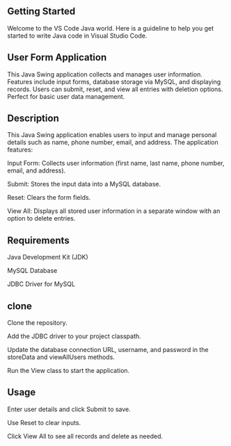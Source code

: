 ## Getting Started

Welcome to the VS Code Java world. Here is a guideline to help you get started to write Java code in Visual Studio Code.

## User Form Application


This Java Swing application collects and manages user information. Features include input forms, database storage via MySQL, and displaying records. Users can submit, reset, and view all entries with deletion options. Perfect for basic user data management.



## Description
This Java Swing application enables users to input and manage personal details such as name, phone number, email, and address. The application features:

Input Form: Collects user information (first name, last name, phone number, email, and address).

Submit: Stores the input data into a MySQL database.

Reset: Clears the form fields.

View All: Displays all stored user information in a separate window with an option to delete entries.

## Requirements

Java Development Kit (JDK)

MySQL Database

JDBC Driver for MySQL


## clone

Clone the repository.

Add the JDBC driver to your project classpath.

Update the database connection URL, username, and password in the storeData and viewAllUsers methods.

Run the View class to start the application.

##  Usage

Enter user details and click Submit to save.

Use Reset to clear inputs.

Click View All to see all records and delete as needed.
